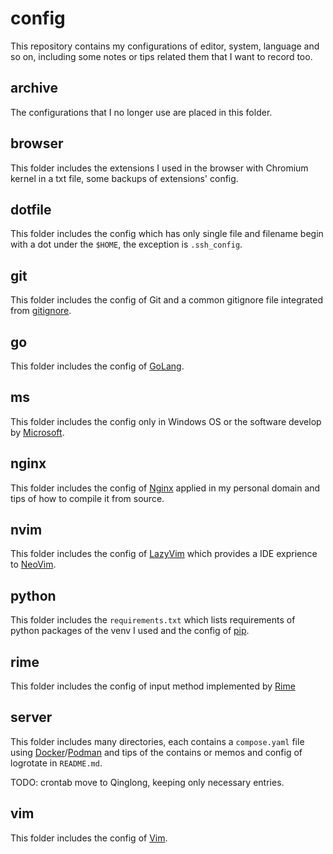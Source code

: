 # config

This repository contains my configurations of editor, system, language and so on,
including some notes or tips related them that I want to record too.

## archive

The configurations that I no longer use are placed in this folder.

## browser

This folder includes the extensions I used in the browser with Chromium kernel in
a txt file, some backups of extensions' config.

## dotfile

This folder includes the config which has only single file and filename begin with
a dot under the `$HOME`, the exception is `.ssh_config`.

## git

This folder includes the config of Git and a common gitignore file integrated
from [gitignore](https://github.com/github/gitignore).

## go

This folder includes the config of [GoLang](https://go.dev).

## ms

This folder includes the config only in Windows OS or the software develop by
[Microsoft](https://www.microsoft.com/).

## nginx

This folder includes the config of [Nginx](https://nginx.org) applied in my personal domain and
tips of how to compile it from source.

## nvim

This folder includes the config of [LazyVim](https://www.lazyvim.org/) which provides a IDE exprience to
[NeoVim](https://neovim.io).

## python

This folder includes the `requirements.txt` which lists requirements of python
packages of the venv I used and the config of [pip](https://pypi.org).

## rime

This folder includes the config of input method implemented by [Rime](https://rime.io)

## server

This folder includes many directories, each contains a `compose.yaml` file using
[Docker](https://www.docker.com)/[Podman](https://podman.io) and tips of the contains or memos and config of logrotate in
`README.md`.

TODO: crontab move to Qinglong, keeping only necessary entries.

## vim

This folder includes the config of [Vim](https://www.vim.org).
